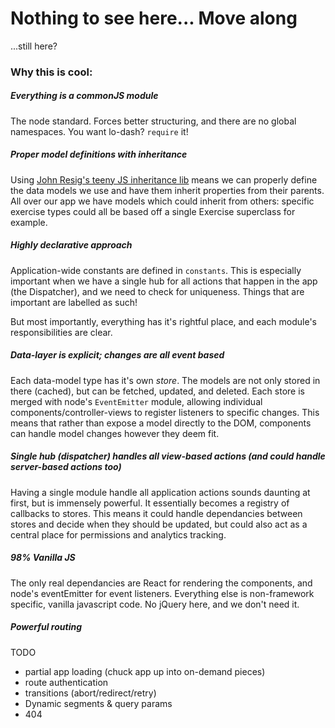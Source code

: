 # Nothing to see here... Move along

...still here?

### Why this is cool:

##### Everything is a commonJS module

The node standard. Forces better structuring, and there are no global namespaces. You want lo-dash? `require` it!

##### Proper model definitions with inheritance

Using [John Resig's teeny JS inheritance lib](http://ejohn.org/blog/simple-javascript-inheritance/) means we can properly define the data models we use and have them inherit properties from their parents. All over our app we have models which could inherit from others: specific exercise types could all be based off a single Exercise superclass for example.

##### Highly declarative approach

Application-wide constants are defined in `constants`. This is especially important when we have a single hub for all actions that happen in the app (the Dispatcher), and we need to check for uniqueness. Things that are important are labelled as such!

But most importantly, everything has it's rightful place, and each module's responsibilities are clear.

##### Data-layer is explicit; changes are all event based

Each data-model type has it's own *store*. The models are not only stored in there (cached), but can be fetched, updated, and deleted. Each store is merged with node's `EventEmitter` module, allowing individual components/controller-views to register listeners to specific changes. This means that rather than expose a model directly to the DOM, components can handle model changes however they deem fit.

##### Single hub (dispatcher) handles all view-based actions (and could handle server-based actions too)

Having a single module handle all application actions sounds daunting at first, but is immensely powerful. It essentially becomes a registry of callbacks to stores. This means it could handle dependancies between stores and decide when they should be updated, but could also act as a central place for permissions and analytics tracking.

##### 98% Vanilla JS

The only real dependancies are React for rendering the components, and node's eventEmitter for event listeners. Everything else is non-framework specific, vanilla javascript code. No jQuery here, and we don't need it.

##### Powerful routing

TODO

- partial app loading (chuck app up into on-demand pieces)
- route authentication
- transitions (abort/redirect/retry)
- Dynamic segments & query params
- 404 